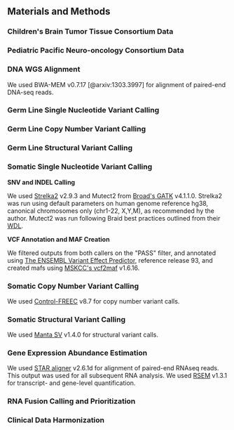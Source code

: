 ## Materials and Methods

### Children's Brain Tumor Tissue Consortium Data

### Pediatric Pacific Neuro-oncology Consortium Data

### DNA WGS Alignment

We used BWA-MEM v0.7.17 [@arxiv:1303.3997] for alignment of paired-end DNA-seq reads.

### Germ Line Single Nucleotide Variant Calling

### Germ Line Copy Number Variant Calling

### Germ Line Structural Variant Calling

### Somatic Single Nucleotide Variant Calling
**SNV and INDEL Calling**

We used [Strelka2](doi:10.1038/s41592-018-0051-x) v2.9.3 and Mutect2 from [Broad's GATK](https://software.broadinstitute.org/gatk/) v4.1.1.0. Strelka2 was run using default parameters on human genome reference hg38, canonical chromosomes only (chr1-22, X,Y,M), as recommended hy the author.  Mutect2 was run following Braid best practices outlined from their [WDL](https://github.com/broadinstitute/gatk/blob/4.1.1.0/scripts/mutect2_wdl/mutect2.wdl).  

**VCF Annotation and MAF Creation**

We filtered outputs from both callers on the "PASS" filter, and annotated using [The ENSEMBL Variant Effect Predictor](doi:10.1186/s13059-016-0974-4), reference release 93, and created mafs using [MSKCC's vcf2maf](https://github.com/mskcc/vcf2maf) v1.6.16.

### Somatic Copy Number Variant Calling

We used [Control-FREEC](https://doi.org/10.1093/bioinformatics/btr670) v8.7 for copy number variant calls.

### Somatic Structural Variant Calling

We used [Manta SV](doi:10.1093/bioinformatics/btv710) v1.4.0 for structural variant calls.

### Gene Expression Abundance Estimation
We used [STAR aligner](doi:10.1093/bioinformatics/bts635) v2.6.1d for alignment of paired-end RNAseq reads. This output was used for all subsequent RNA analysis. We used [RSEM](https://github.com/deweylab/RSEM) v1.3.1 for transcript- and gene-level quantification.

### RNA Fusion Calling and Prioritization

### Clinical Data Harmonization
